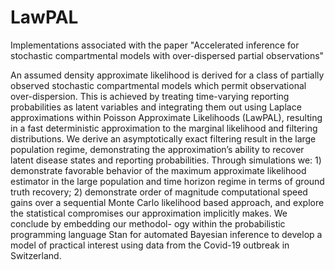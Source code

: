 # LawPAL

Implementations associated with the paper "Accelerated inference for stochastic compartmental models with over-dispersed partial observations"


An assumed density approximate likelihood is derived for a class of partially observed
stochastic compartmental models which permit observational over-dispersion. This is
achieved by treating time-varying reporting probabilities as latent variables and integrating them out using Laplace approximations within Poisson Approximate Likelihoods (LawPAL), resulting in a fast deterministic approximation to the marginal likelihood and filtering
distributions. We derive an asymptotically exact filtering result in the large population
regime, demonstrating the approximation’s ability to recover latent disease states and reporting probabilities. Through simulations we: 1) demonstrate favorable behavior of the
maximum approximate likelihood estimator in the large population and time horizon regime
in terms of ground truth recovery; 2) demonstrate order of magnitude computational speed
gains over a sequential Monte Carlo likelihood based approach, and explore the statistical
compromises our approximation implicitly makes. We conclude by embedding our methodol-
ogy within the probabilistic programming language Stan for automated Bayesian inference to
develop a model of practical interest using data from the Covid-19 outbreak in Switzerland.
